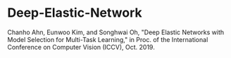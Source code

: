 # Deep-Elastic-Network

Chanho Ahn, Eunwoo Kim, and Songhwai Oh, "Deep Elastic Networks with Model Selection for Multi-Task Learning," in Proc. of the International Conference on Computer Vision (ICCV), Oct. 2019.
